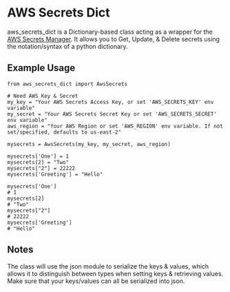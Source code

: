
# AWS Secrets Dict

aws_secrets_dict is a Dictionary-based class acting as a wrapper for the [AWS Secrets Manager](https://aws.amazon.com/secrets-manager/). It allows you to Get, Update, & Delete secrets using the notation/syntax of a python dictionary.

## Example Usage
```
from aws_secrets_dict import AwsSecrets

# Need AWS Key & Secret
my_key = "Your AWS Secrets Access Key, or set 'AWS_SECRETS_KEY' env variable"
my_secret = "Your AWS Secrets Secret Key or set 'AWS_SECRETS_SECRET' env variable"
aws_region = "Your AWS Region or set 'AWS_REGION' env variable. If not set/specified, defaults to us-east-2"

mysecrets = AwsSecrets(my_key, my_secret, aws_region)

mysecrets['One'] = 1
mysecrets[2] = "Two"
mysecrets["2"] = 22222
mysecrets['Greeting'] = "Hello"

mysecrets['One']
# 1
mysecrets[2]
# "Two"
mysecrets["2"]
# 22222
mysecrets['Greeting']
# "Hello"
```

## Notes
The class will use the json module to serialize the keys & values, which allows it to distinguish between types when setting keys & retrieving values. Make sure that your keys/values can all be serialized into json.

